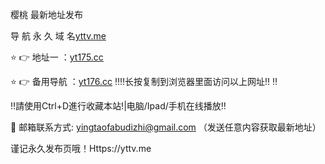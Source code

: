 樱桃 最新地址发布

导 航 永 久 域 名[yttv.me](https://yttv.me:8888/?channel=boke1)

⭐️ 👉 地址一 ：[yt175.cc](https://yt175.cc:8888/?channel=boke1)

⭐️ 👉 备用导航 ：[yt176.cc](https://yt176.cc:8888/?channel=boke1)
‼️‼️长按复制到浏览器里面访问以上网址‼️ ‼️

‼️請使用Ctrl+D進行收藏本站!|电脑/Ipad/手机在线播放‼️

📧 邮箱联系方式: yingtaofabudizhi@gmail.com （发送任意内容获取最新地址）

谨记永久发布页哦！Https://yttv.me
